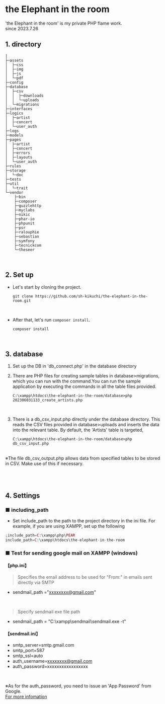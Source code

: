 # the Elephant in the room
'the Elephant in the room' is my private PHP flame work.
<br> since 2023.7.26

## 1. directory
```
|
├─assets
│  ├─css
│  ├─img
│  ├─js
│  └─pdf
├─config
├─database
│  ├─csv
│  │  ├─downloads
│  │  └─uploads
│  └─migrations
├─interfaces
├─logics
│  ├─artist
│  ├─concert
│  └─user_auth
├─logs
├─models
├─pages
│  ├─artist
│  ├─concert
│  ├─errors
│  ├─layouts
│  └─user_auth
├─rules
├─storage
│  └─doc
├─tests
├─util
│  └─trait
└─vendor
    ├─bin
    ├─composer
    ├─guzzlehttp
    ├─myclabs
    ├─nikic
    ├─phar-io
    ├─phpunit
    ├─psr
    ├─ralouphie
    ├─sebastian
    ├─symfony
    ├─tecnickcom
    └─theseer
```

<br>


## 2. Set up

- Let's start by cloning the project.
    ```
    git clone https://github.com/sh-kikuchi/the-elephant-in-the-room.git
    ```

<br>

- After that, let's run `composer install`.
    ```
    composer install
    ```

<br>

## 3. database
1. Set up the DB in 'db_connect.php' in the database directory 
2. There are PHP files for creating sample tables in database>migrations, which you can run with the command.You can run the sample application by executing the commands in all the table files provided.

    ```
    C:\xampp\htdocs\the-elephant-in-the-room/database>php 202306031133_create_artists.php
    ```
<br>

3. There is a db_csv_input.php directly under the database directory. This reads the CSV files provided in database>uploads and inserts the data into the relevant table. By default, the 'Artists' table is targeted,
    ```
    C:\xampp\htdocs\the-elephant-in-the-room/database>php db_csv_input.php
    ```
<br>
※The file db_csv_output.php allows data from specified tables to be stored in CSV. Make use of this if necessary.

<br>　

## 4. Settings

### ■ including_path
- Set include_path to the path to the project directory in the ini file.
For example, if you are using XAMPP, set up the following
```php
;include_path=C:\xampp\php\PEAR
include_path=C:\xampp\htdocs\the-elephant-in-the-room
```
 
### ■ Test for sending google mail on XAMPP (windows)

#### 【php.ini】
> Specifies the email address to be used for "From:" in emails sent directly via SMTP 
- sendmail_path ="xxxxxxxx@gmail.com"

<br>

>Specify sendmail exe file path
- sendmail_path = "C:\xampp\sendmail\sendmail.exe -t"

#### 【sendmail.ini】
- smtp_server=smtp.gmail.com
- smtp_port=587
- smtp_ssl=auto
- auth_username=xxxxxxxx@gmail.com
- auth_password=xxxxxxxxxxxxxxxxx

<br>

※As for the auth_password, you need to issue an 'App Password' from Google.
<br>[For more infomation](https://myaccount.google.com/signinoptions/two-step-verification)